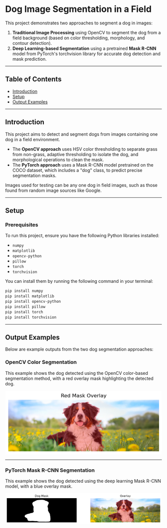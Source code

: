 # Dog Image Segmentation in a Field

This project demonstrates two approaches to segment a dog in images:

1. **Traditional Image Processing** using OpenCV to segment the dog from a field background (based on color thresholding, morphology, and contour detection).  
2. **Deep Learning-based Segmentation** using a pretrained **Mask R-CNN** model from PyTorch's torchvision library for accurate dog detection and mask prediction.

---

## Table of Contents

- [Introduction](#introduction)  
- [Setup](#setup)   
- [Output Examples](#output-examples)  

---

## Introduction

This project aims to detect and segment dogs from images containing one dog in a field environment. 

- The **OpenCV approach** uses HSV color thresholding to separate grass from non-grass, adaptive thresholding to isolate the dog, and morphological operations to clean the mask.  
- The **PyTorch approach** uses a Mask R-CNN model pretrained on the COCO dataset, which includes a "dog" class, to predict precise segmentation masks.

Images used for testing can be any one dog in field images, such as those found from random image sources like Google.

---

## Setup

### Prerequisites

To run this project, ensure you have the following Python libraries installed:

- `numpy`
- `matplotlib`
- `opencv-python`
- `pillow`
- `torch`
- `torchvision`

You can install them by running the following command in your terminal:
```bash
pip install numpy 
pip install matplotlib 
pip install opencv-python 
pip install pillow 
pip install torch 
pip install torchvision
```
---

## Output Examples
Below are example outputs from the two dog segmentation approaches:

### OpenCV Color Segmentation

This example shows the dog detected using the OpenCV color-based segmentation method, with a red overlay mask highlighting the detected dog.

![OpenCV Segmentation Example](Results\opencvOutput.png)

---

### PyTorch Mask R-CNN Segmentation

This example shows the dog detected using the deep learning Mask R-CNN model, with a blue overlay mask.

![Mask R-CNN Segmentation Example](Results\rcnnOutput.png)

